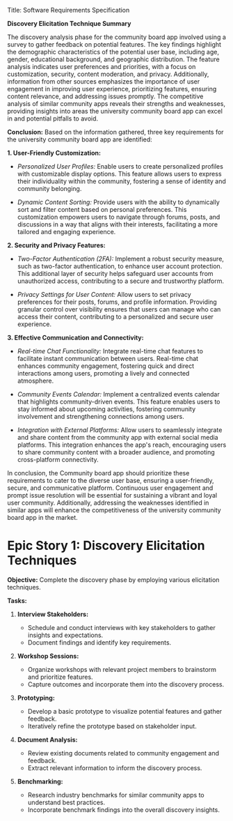 Title: Software Requirements Specification


**Discovery Elicitation Technique Summary**

The discovery analysis phase for the community board app involved using a survey to gather feedback on potential features. The key findings highlight the demographic characteristics of the potential user base, including age, gender, educational background, and geographic distribution. The feature analysis indicates user preferences and priorities, with a focus on customization, security, content moderation, and privacy.
Additionally, information from other sources emphasizes the importance of user engagement in improving user experience, prioritizing features, ensuring content relevance, and addressing issues promptly. The competitive analysis of similar community apps reveals their strengths and weaknesses, providing insights into areas the university community board app can excel in and potential pitfalls to avoid.

**Conclusion:**
Based on the information gathered, three key requirements for the university community board app are identified:

**1. User-Friendly Customization:**

- *Personalized User Profiles:*
Enable users to create personalized profiles with customizable display options. This feature allows users to express their individuality within the community, fostering a sense of identity and community belonging.

- *Dynamic Content Sorting:*
Provide users with the ability to dynamically sort and filter content based on personal preferences. This customization empowers users to navigate through forums, posts, and discussions in a way that aligns with their interests, facilitating a more tailored and engaging experience.

**2. Security and Privacy Features:**

- *Two-Factor Authentication (2FA):*
Implement a robust security measure, such as two-factor authentication, to enhance user account protection. This additional layer of security helps safeguard user accounts from unauthorized access, contributing to a secure and trustworthy platform.

- *Privacy Settings for User Content:*
Allow users to set privacy preferences for their posts, forums, and profile information. Providing granular control over visibility ensures that users can manage who can access their content, contributing to a personalized and secure user experience.

**3. Effective Communication and Connectivity:**

- *Real-time Chat Functionality:*
Integrate real-time chat features to facilitate instant communication between users. Real-time chat enhances community engagement, fostering quick and direct interactions among users, promoting a lively and connected atmosphere.

- *Community Events Calendar:*
Implement a centralized events calendar that highlights community-driven events. This feature enables users to stay informed about upcoming activities, fostering community involvement and strengthening connections among users.

- *Integration with External Platforms:*
Allow users to seamlessly integrate and share content from the community app with external social media platforms. This integration enhances the app's reach, encouraging users to share community content with a broader audience, and promoting cross-platform connectivity.

In conclusion, the Community board app should prioritize these requirements to cater to the diverse user base, ensuring a user-friendly, secure, and communicative platform. Continuous user engagement and prompt issue resolution will be essential for sustaining a vibrant and loyal user community. Additionally, addressing the weaknesses identified in similar apps will enhance the competitiveness of the university community board app in the market.


# Epic Story 1: Discovery Elicitation Techniques

**Objective:** Complete the discovery phase by employing various elicitation techniques.

**Tasks:**

1. **Interview Stakeholders:**
   - Schedule and conduct interviews with key stakeholders to gather insights and expectations.
   - Document findings and identify key requirements.

2. **Workshop Sessions:**
   - Organize workshops with relevant project members to brainstorm and prioritize features.
   - Capture outcomes and incorporate them into the discovery process.

3. **Prototyping:**
   - Develop a basic prototype to visualize potential features and gather feedback.
   - Iteratively refine the prototype based on stakeholder input.

4. **Document Analysis:**
   - Review existing documents related to community engagement and feedback.
   - Extract relevant information to inform the discovery process.

5. **Benchmarking:**
   - Research industry benchmarks for similar community apps to understand best practices.
   - Incorporate benchmark findings into the overall discovery insights.

